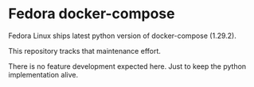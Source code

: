 # Fedora docker-compose

Fedora Linux ships latest python version of docker-compose (1.29.2).

This repository tracks that maintenance effort.

There is no feature development expected here. Just to keep the python implementation alive.
